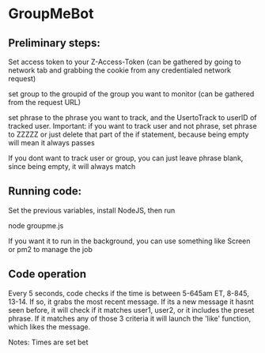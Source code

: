# GroupMeBot

## Preliminary steps: 

Set access token to your Z-Access-Token (can be gathered by going to network tab and grabbing the cookie from any credentialed network request)

set group to the groupid of the group you want to monitor (can be gathered from the request URL)

set phrase to the phrase you want to track, and the UsertoTrack to userID of tracked user. Important: if you want to track user and not phrase, set phrase to ZZZZZ or just delete that part of the if statement, because being empty will mean it always passes

If you dont want to track user or group, you can just leave phrase blank, since being empty, it will always match

## Running code: 

Set the previous variables, install NodeJS, then run 

node groupme.js

If you want it to run in the background, you can use something like Screen or pm2 to manage the job

## Code operation

Every 5 seconds, code checks if the time is between 5-645am ET, 8-845, 13-14. If so, it grabs the most recent message. If its a new message it hasnt seen before, it will check if it matches user1, user2, or it includes the preset phrase. If it matches any of those 3 criteria it will launch the 'like' function, which likes the message. 

Notes: Times are set bet
